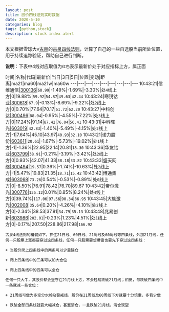 ```yaml
---
layout: post
title: 股价四线法则实时数据
date: 2020-5-10
categories: blog
tags: [python,stock]
description: stock index alert
---
```



本文根据雪球大v[古泉](https://xueqiu.com/u/7148646888)的[古泉四线法则](https://xueqiu.com/7148646888/130498192)，计算了自己的一些自选股当前所处位置，用于持续追踪验证，帮助自己进行判断。

**说明**：下表中4线对应取值为`红色`表示最新价处于对应指标上方，属正面

时间|名称|代码|最新价|当日|3日|5日|位置|变动|距离|ma21|ma60|ma21w|ma60w
---|---|---|---|---|---|---|---|---
10:43:21|信维通信|[300136](https://xueqiu.com/S/SZ300136)|`60.99`|-1.49%|-1.69%|-3.30%|处`4`线上方|0|19.88%|`59.92`|`54.87`|`49.63`|`42.44`
10:43:24|寒锐钴业|[300618](https://xueqiu.com/S/SZ300618)|`67.9`|-0.13%|-8.69%|-9.22%|处`2`线上方|0|0.70%|77.64|70.17|`61.72`|`62.20`
10:43:27|中科创达|[300496](https://xueqiu.com/S/SZ300496)|`88.04`|-0.95%|-4.55%|-7.22%|处`3`线上方|0|17.24%|91.14|`87.42`|`76.04`|`56.41`
10:43:31|中科曙光|[603019](https://xueqiu.com/S/SH603019)|`42.83`|-1.40%|-5.49%|-4.15%|处`2`线上方|-1|7.64%|45.10|43.97|`40.93`|`32.10`
10:43:21|诺力股份|[603611](https://xueqiu.com/S/SH603611)|`20.61`|-1.67%|-5.73%|-19.02%|处`1`线上方|-1|-1.36%|22.95|22.14|20.81|`18.30`
10:43:36|华友钴业|[603799](https://xueqiu.com/S/SH603799)|`38.91`|-0.21%|-3.19%|-3.42%|处`2`线上方|0|0.93%|42.07|41.33|`38.18`|`33.82`
10:43:33|盛天网络|[300494](https://xueqiu.com/S/SZ300494)|`19.57`|0.36%|-1.74%|-10.63%|处`2`线上方|-1|5.47%|19.83|21.35|`18.71`|`15.42`
10:43:42|博通集成|[603068](https://xueqiu.com/S/SH603068)|`73.26`|0.54%|-0.53%|-0.89%|处`0`线上方|0|-8.50%|76.91|78.42|76.70|89.67
10:43:42|帝尔激光|[300776](https://xueqiu.com/S/SZ300776)|`135.12`|0.01%|0.85%|8.24%|处`4`线上方|0|39.74%|`117.06`|`97.56`|`90.34`|`86.95`
10:43:45|大族激光|[002008](https://xueqiu.com/S/SZ002008)|`35.64`|0.20%|-4.26%|-4.10%|处`2`线上方|0|-2.34%|38.53|37.81|`34.79`|`35.13`
10:43:48|兆易创新|[603986](https://xueqiu.com/S/SH603986)|`202.01`|-0.23%|1.23%|4.51%|处`1`线上方|0|-0.17%|207.50|228.86|217.98|`166.92`

```
古泉4线法则的精髓如下。抓住21日线、60日线、21周线及60周线等四条线，外加21月线，任何一只股票上涨都要穿过这四条线，任何一只股票要想爆雷也要先下穿过这四条线：

+ 当股价爬上四条线中的两条可以少量建仓

+ 爬上四条线中的三条可以加大仓位

+ 爬上四条线中的四条可以全仓

任何一只大牛，其股价都会坚守在21月线上方，不会轻易跌破21月线；相反，每跌破四条线中一条就减一些仓位：

+ 21周线可做为多空分水岭及警戒线，股价在21周线及60周线下方就要十分慎重，多看少做

+ 跌破全部四条线就要大幅减仓，甚至清仓，一旦跌破21月线，清仓观望
```